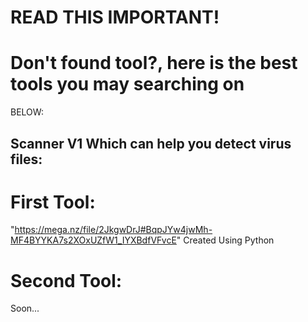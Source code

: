 # READ THIS IMPORTANT!
# Don't found tool?, here is the best tools you may searching on

BELOW:


## Scanner V1 Which can help you detect virus files:

# First Tool:
"https://mega.nz/file/2JkgwDrJ#BqpJYw4jwMh-MF4BYYKA7s2XOxUZfW1_IYXBdfVFvcE"
Created Using Python



# Second Tool:
Soon...
